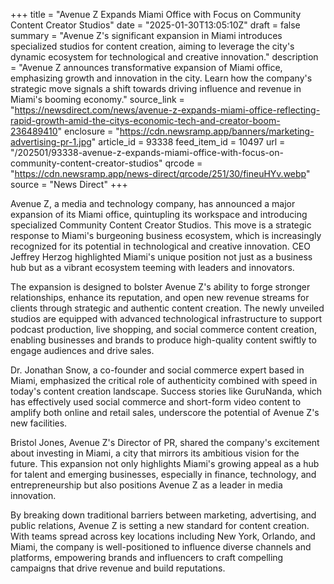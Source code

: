 +++
title = "Avenue Z Expands Miami Office with Focus on Community Content Creator Studios"
date = "2025-01-30T13:05:10Z"
draft = false
summary = "Avenue Z's significant expansion in Miami introduces specialized studios for content creation, aiming to leverage the city's dynamic ecosystem for technological and creative innovation."
description = "Avenue Z announces transformative expansion of Miami office, emphasizing growth and innovation in the city. Learn how the company's strategic move signals a shift towards driving influence and revenue in Miami's booming economy."
source_link = "https://newsdirect.com/news/avenue-z-expands-miami-office-reflecting-rapid-growth-amid-the-citys-economic-tech-and-creator-boom-236489410"
enclosure = "https://cdn.newsramp.app/banners/marketing-advertising-pr-1.jpg"
article_id = 93338
feed_item_id = 10497
url = "/202501/93338-avenue-z-expands-miami-office-with-focus-on-community-content-creator-studios"
qrcode = "https://cdn.newsramp.app/news-direct/qrcode/251/30/fineuHYv.webp"
source = "News Direct"
+++

<p>Avenue Z, a media and technology company, has announced a major expansion of its Miami office, quintupling its workspace and introducing specialized Community Content Creator Studios. This move is a strategic response to Miami's burgeoning business ecosystem, which is increasingly recognized for its potential in technological and creative innovation. CEO Jeffrey Herzog highlighted Miami's unique position not just as a business hub but as a vibrant ecosystem teeming with leaders and innovators.</p><p>The expansion is designed to bolster Avenue Z's ability to forge stronger relationships, enhance its reputation, and open new revenue streams for clients through strategic and authentic content creation. The newly unveiled studios are equipped with advanced technological infrastructure to support podcast production, live shopping, and social commerce content creation, enabling businesses and brands to produce high-quality content swiftly to engage audiences and drive sales.</p><p>Dr. Jonathan Snow, a co-founder and social commerce expert based in Miami, emphasized the critical role of authenticity combined with speed in today's content creation landscape. Success stories like GuruNanda, which has effectively used social commerce and short-form video content to amplify both online and retail sales, underscore the potential of Avenue Z's new facilities.</p><p>Bristol Jones, Avenue Z's Director of PR, shared the company's excitement about investing in Miami, a city that mirrors its ambitious vision for the future. This expansion not only highlights Miami's growing appeal as a hub for talent and emerging businesses, especially in finance, technology, and entrepreneurship but also positions Avenue Z as a leader in media innovation.</p><p>By breaking down traditional barriers between marketing, advertising, and public relations, Avenue Z is setting a new standard for content creation. With teams spread across key locations including New York, Orlando, and Miami, the company is well-positioned to influence diverse channels and platforms, empowering brands and influencers to craft compelling campaigns that drive revenue and build reputations.</p>